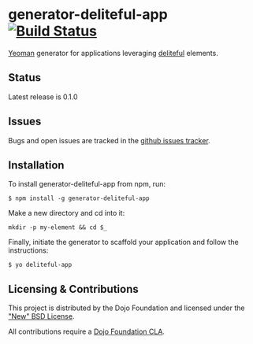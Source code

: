 # generator-deliteful-app [![Build Status](https://travis-ci.org/ibm-js/generator-deliteful-app.png?branch=master)](https://travis-ci.org/ibm-js/generator-deliteful-app)

[Yeoman](http://yeoman.io) generator for applications leveraging [deliteful](https://github.com/ibm-js/deliteful) elements.

## Status

Latest release is 0.1.0

## Issues

Bugs and open issues are tracked in the
[github issues tracker](https://github.com/ibm-js/generator-deliteful-app/issues).

## Installation

To install generator-deliteful-app from npm, run:

```
$ npm install -g generator-deliteful-app
```

Make a new directory and cd into it:

```
mkdir -p my-element && cd $_
```

Finally, initiate the generator to scaffold your application and follow the instructions:

```
$ yo deliteful-app
```

## Licensing & Contributions

This project is distributed by the Dojo Foundation and licensed under the ["New" BSD License](./LICENSE).

All contributions require a [Dojo Foundation CLA](http://dojofoundation.org/about/claForm).